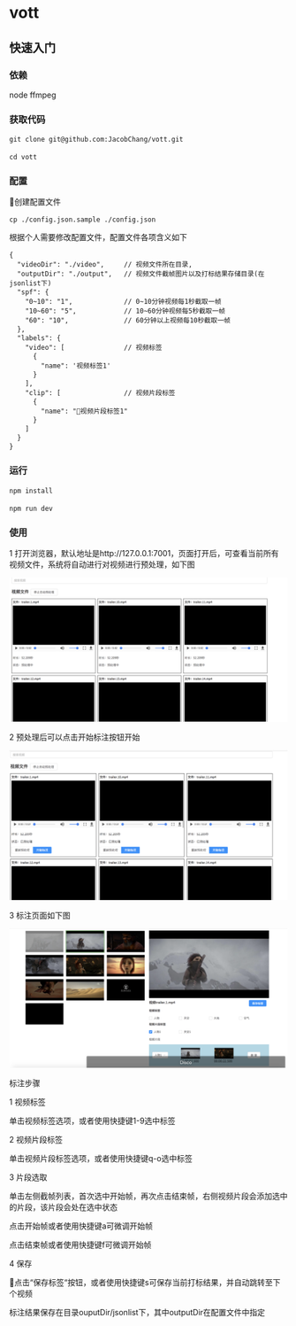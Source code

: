 # vott



## 快速入门

### 依赖

node
ffmpeg

### 获取代码

    git clone git@github.com:JacobChang/vott.git

    cd vott

### 配置

创建配置文件

    cp ./config.json.sample ./config.json

根据个人需要修改配置文件，配置文件各项含义如下

    {
      "videoDir": "./video",     // 视频文件所在目录,
      "outputDir": "./output",   // 视频文件截帧图片以及打标结果存储目录(在jsonlist下)
      "spf": {
        "0~10": "1",             // 0~10分钟视频每1秒截取一帧
        "10~60": "5",            // 10~60分钟视频每5秒截取一帧
        "60": "10",              // 60分钟以上视频每10秒截取一帧
      },
      "labels": {
        "video": [               // 视频标签
          {
            "name": '视频标签1'
          }
        ],
        "clip": [                // 视频片段标签
          {
            "name": "视频片段标签1"
          }
        ]
      }
    }

### 运行

    npm install

    npm run dev

### 使用

1 打开浏览器，默认地址是http://127.0.0.1:7001，页面打开后，可查看当前所有
视频文件，系统将自动进行对视频进行预处理，如下图

![Image of PreProcess](./tutorial/preprocess.png)

2 预处理后可以点击开始标注按钮开始

![Image of Process](./tutorial/process.png)

3 标注页面如下图

![Image of Process](./tutorial/label.png)

标注步骤

1 视频标签

  单击视频标签选项，或者使用快捷键1-9选中标签

2 视频片段标签

  单击视频片段标签选项，或者使用快捷键q-o选中标签

3 片段选取

  单击左侧截帧列表，首次选中开始帧，再次点击结束帧，右侧视频片段会添加选中的片段，该片段会处在选中状态

  点击开始帧或者使用快捷键a可微调开始帧

  点击结束帧或者使用快捷键f可微调开始帧

4 保存

  点击“保存标签“按钮，或者使用快捷键s可保存当前打标结果，并自动跳转至下个视频

  标注结果保存在目录ouputDir/jsonlist下，其中outputDir在配置文件中指定

